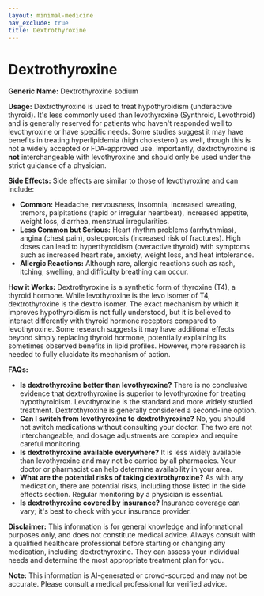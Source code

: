```yaml
---
layout: minimal-medicine
nav_exclude: true
title: Dextrothyroxine
---
```


# Dextrothyroxine

**Generic Name:** Dextrothyroxine sodium

**Usage:**  Dextrothyroxine is used to treat hypothyroidism (underactive thyroid).  It's less commonly used than levothyroxine (Synthroid, Levothroid) and is generally reserved for patients who haven't responded well to levothyroxine or have specific needs.  Some studies suggest it may have benefits in treating hyperlipidemia (high cholesterol) as well, though this is not a widely accepted or FDA-approved use.  Importantly, dextrothyroxine is **not** interchangeable with levothyroxine and should only be used under the strict guidance of a physician.

**Side Effects:**  Side effects are similar to those of levothyroxine and can include:

* **Common:** Headache, nervousness, insomnia, increased sweating, tremors, palpitations (rapid or irregular heartbeat), increased appetite, weight loss, diarrhea, menstrual irregularities.
* **Less Common but Serious:**  Heart rhythm problems (arrhythmias), angina (chest pain), osteoporosis (increased risk of fractures).  High doses can lead to hyperthyroidism (overactive thyroid) with symptoms such as increased heart rate, anxiety, weight loss, and heat intolerance.
* **Allergic Reactions:**  Although rare, allergic reactions such as rash, itching, swelling, and difficulty breathing can occur.

**How it Works:**  Dextrothyroxine is a synthetic form of thyroxine (T4), a thyroid hormone.  While levothyroxine is the levo isomer of T4, dextrothyroxine is the dextro isomer.  The exact mechanism by which it improves hypothyroidism is not fully understood, but it is believed to interact differently with thyroid hormone receptors compared to levothyroxine.  Some research suggests it may have additional effects beyond simply replacing thyroid hormone, potentially explaining its sometimes observed benefits in lipid profiles.  However, more research is needed to fully elucidate its mechanism of action.

**FAQs:**

* **Is dextrothyroxine better than levothyroxine?**  There is no conclusive evidence that dextrothyroxine is superior to levothyroxine for treating hypothyroidism.  Levothyroxine is the standard and more widely studied treatment.  Dextrothyroxine is generally considered a second-line option.
* **Can I switch from levothyroxine to dextrothyroxine?**  No, you should not switch medications without consulting your doctor.  The two are not interchangeable, and dosage adjustments are complex and require careful monitoring.
* **Is dextrothyroxine available everywhere?**  It is less widely available than levothyroxine and may not be carried by all pharmacies.  Your doctor or pharmacist can help determine availability in your area.
* **What are the potential risks of taking dextrothyroxine?**  As with any medication, there are potential risks, including those listed in the side effects section.  Regular monitoring by a physician is essential.
* **Is dextrothyroxine covered by insurance?**  Insurance coverage can vary; it's best to check with your insurance provider.


**Disclaimer:** This information is for general knowledge and informational purposes only, and does not constitute medical advice.  Always consult with a qualified healthcare professional before starting or changing any medication, including dextrothyroxine.  They can assess your individual needs and determine the most appropriate treatment plan for you.


**Note:** This information is AI-generated or crowd-sourced and may not be accurate. Please consult a medical professional for verified advice.